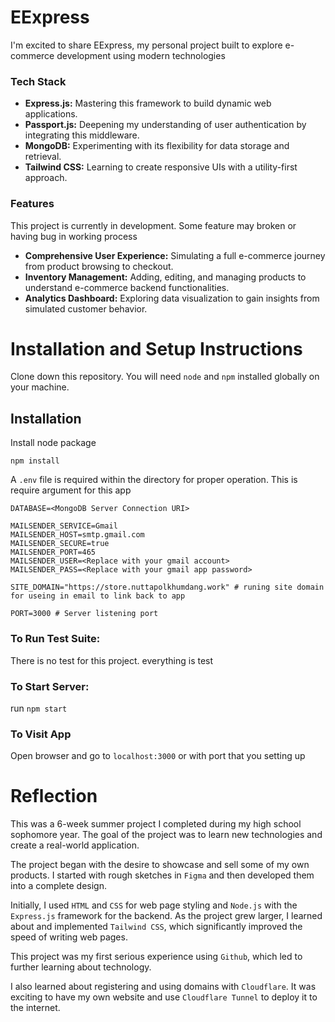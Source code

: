# EExpress
I'm excited to share EExpress, my personal project built to explore e-commerce development using modern technologies

### Tech Stack

- **Express.js:** Mastering this framework to build dynamic web applications.
- **Passport.js:** Deepening my understanding of user authentication by integrating this middleware.
- **MongoDB:** Experimenting with its flexibility for data storage and retrieval.
- **Tailwind CSS:** Learning to create responsive UIs with a utility-first approach.

### Features

This project is currently in development. Some feature may broken or having bug in working process

- **Comprehensive User Experience:** Simulating a full e-commerce journey from product browsing to checkout.
- **Inventory Management:** Adding, editing, and managing products to understand e-commerce backend functionalities.
- **Analytics Dashboard:** Exploring data visualization to gain insights from simulated customer behavior.


# Installation and Setup Instructions

Clone down this repository. You will need `node` and `npm` installed globally on your machine.

## Installation

Install node package

    npm install

A `.env` file is required within the directory for proper operation. This is require argument for this app

    DATABASE=<MongoDB Server Connection URI>

    MAILSENDER_SERVICE=Gmail
    MAILSENDER_HOST=smtp.gmail.com
    MAILSENDER_SECURE=true
    MAILSENDER_PORT=465
    MAILSENDER_USER=<Replace with your gmail account>
    MAILSENDER_PASS=<Replace with your gmail app password>

    SITE_DOMAIN="https://store.nuttapolkhumdang.work" # runing site domain for useing in email to link back to app

    PORT=3000 # Server listening port

### To Run Test Suite:
There is no test for this project. everything is test

### To Start Server:
run `npm start`

### To Visit App
Open browser and go to `localhost:3000` or with port that you setting up

# Reflection

<!-- This is my 6-week summer project during my sophomore year in high school. The goal of this project is to learn new technologies and try my hand at a real-world project.

The project started with the desire to present and sell some of my own products. I started with a rough sketch in Figma and developed it into a full-fledged project later.

I started using `HTML` and `CSS` to style the website, but as the project grew in size, I studied and implemented `Tailwind CSS` into the project. This was another major change to the project and significantly sped up the process of writing the website.

In this project, I started learning how to use `Github` seriously and implemented it for the first time. This allowed me to learn another new technology.

And in this project, I learned about registering and using a domain with `Cloudflare` for the first time. It was quite exciting to have my own website and use `Cloudflare Tunnel` to bring it to the internet. -->

This was a 6-week summer project I completed during my high school sophomore year. The goal of the project was to learn new technologies and create a real-world application.

The project began with the desire to showcase and sell some of my own products. I started with rough sketches in `Figma` and then developed them into a complete design.

Initially, I used `HTML` and `CSS` for web page styling and `Node.js` with the `Express.js` framework for the backend. As the project grew larger, I learned about and implemented `Tailwind CSS`, which significantly improved the speed of writing web pages.

This project was my first serious experience using `Github`, which led to further learning about technology.

I also learned about registering and using domains with `Cloudflare`. It was exciting to have my own website and use `Cloudflare Tunnel` to deploy it to the internet.